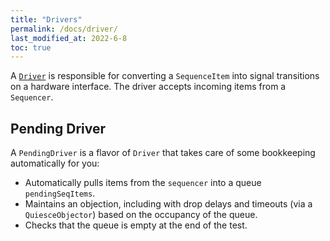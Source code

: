 ```yaml
---
title: "Drivers"
permalink: /docs/driver/
last_modified_at: 2022-6-8
toc: true
---
```


A [`Driver`](https://intel.github.io/rohd-vf/rohd_vf/Driver-class.html) is responsible for converting a `SequenceItem` into signal transitions on a hardware interface.  The driver accepts incoming items from a `Sequencer`.

## Pending Driver

A `PendingDriver` is a flavor of `Driver` that takes care of some bookkeeping automatically for you:

- Automatically pulls items from the `sequencer` into a queue `pendingSeqItems`.
- Maintains an objection, including with drop delays and timeouts (via a `QuiesceObjector`) based on the occupancy of the queue.
- Checks that the queue is empty at the end of the test.
